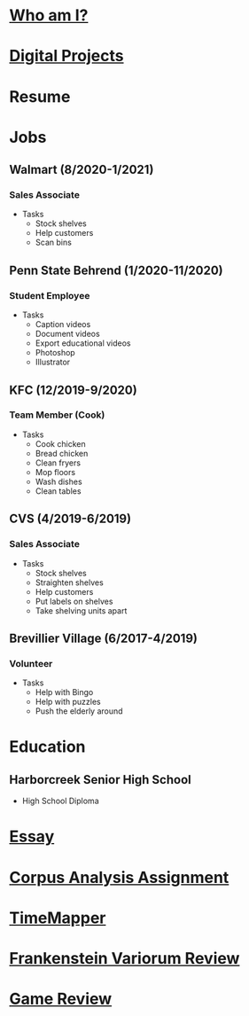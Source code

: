 # [Who am I?](https://nxh5137.github.io/huster/) 
# [Digital Projects](https://nxh5137.github.io/huster/DigitalProjects)
# Resume

# Jobs

## Walmart (8/2020-1/2021)
### Sales Associate
* Tasks
  * Stock shelves
  * Help customers
  * Scan bins

## Penn State Behrend (1/2020-11/2020)
### Student Employee
* Tasks
  * Caption videos
  * Document videos
  * Export educational videos
  * Photoshop
  * Illustrator
  
## KFC (12/2019-9/2020)
### Team Member (Cook)
* Tasks
  * Cook chicken
  * Bread chicken
  * Clean fryers
  * Mop floors
  * Wash dishes
  * Clean tables

## CVS (4/2019-6/2019)
### Sales Associate
* Tasks
  * Stock shelves
  * Straighten shelves
  * Help customers
  * Put labels on shelves
  * Take shelving units apart

## Brevillier Village (6/2017-4/2019)
### Volunteer
* Tasks
  * Help with Bingo
  * Help with puzzles
  * Push the elderly around

# Education
## Harborcreek Senior High School
* High School Diploma
# [Essay](https://nxh5137.github.io/huster/Essay)
# [Corpus Analysis Assignment](https://nxh5137.github.io/huster/CorpusAnalysisAssignment)
# [TimeMapper](https://nxh5137.github.io/huster/TimeMapper)
# [Frankenstein Variorum Review](https://nxh5137.github.io/huster/Variorum_Reflection)
# [Game Review](https://nxh5137.github.io/huster/Game%20Review)
